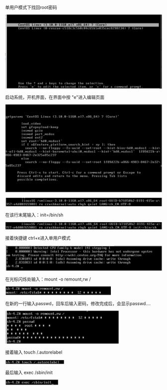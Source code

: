 单用户模式下找回root密码

 

![img](./assets/wps877.jpg) 

启动系统，开机界面，在界面中按 "e"进入编辑页面

 

![img](./assets/wps878.jpg) 

 

 

![img](./assets/wps879.jpg) 

在该行末尾输入：init=/bin/sh

 

![img](./assets/wps880.jpg) 

接着快捷键 ctrl+x进入单用户模式

 

![img](./assets/wps881.jpg) 

在光标闪烁处输入：mount -o remount,rw / 

 

![img](./assets/wps882.jpg) 

 

在新的一行输入passwd，回车后输入密码，修改完成后，会显示passwd….

![img](./assets/wps883.jpg) 

 

接着输入 touch /.autorelabel

![img](./assets/wps884.jpg) 

 

最后输入 exec /sbin/init

![img](./assets/wps885.jpg) 

 